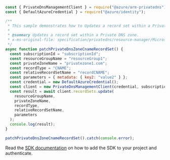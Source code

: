 ```javascript
const { PrivateDnsManagementClient } = require("@azure/arm-privatedns");
const { DefaultAzureCredential } = require("@azure/identity");

/**
 * This sample demonstrates how to Updates a record set within a Private DNS zone.
 *
 * @summary Updates a record set within a Private DNS zone.
 * x-ms-original-file: specification/privatedns/resource-manager/Microsoft.Network/stable/2020-06-01/examples/RecordSetCNAMEPatch.json
 */
async function patchPrivateDnsZoneCnameRecordSet() {
  const subscriptionId = "subscriptionId";
  const resourceGroupName = "resourceGroup1";
  const privateZoneName = "privatezone1.com";
  const recordType = "CNAME";
  const relativeRecordSetName = "recordCNAME";
  const parameters = { metadata: { key2: "value2" } };
  const credential = new DefaultAzureCredential();
  const client = new PrivateDnsManagementClient(credential, subscriptionId);
  const result = await client.recordSets.update(
    resourceGroupName,
    privateZoneName,
    recordType,
    relativeRecordSetName,
    parameters
  );
  console.log(result);
}

patchPrivateDnsZoneCnameRecordSet().catch(console.error);
```

Read the [SDK documentation](https://github.com/Azure/azure-sdk-for-js/blob/%40azure%2Farm-privatedns_3.0.1/sdk/privatedns/arm-privatedns/README.md) on how to add the SDK to your project and authenticate.
